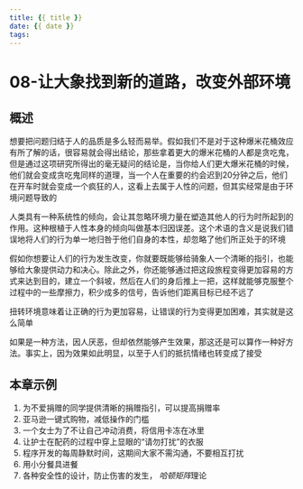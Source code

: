 ```yaml
---
title: {{ title }}
date: {{ date }}
tags:
---
```

# 08-让大象找到新的道路，改变外部环境


## 概述

想要把问题归结于人的品质是多么轻而易举。假如我们不是对于这种爆米花桶效应有所了解的话，很容易就会得出结论，那些拿着更大的爆米花桶的人都是贪吃鬼，但是通过这项研究所得出的毫无疑问的结论是，当你给人们更大爆米花桶的时候，他们就会变成贪吃鬼同样的道理，当一个人在重要的约会迟到20分钟之后，他们在开车时就会变成一个疯狂的人，这看上去属于人性的问题，但其实经常是由于环境问题导致的

人类具有一种系统性的倾向，会让其忽略环境力量在塑造其他人的行为时所起到的作用。这种根植于人性本身的倾向叫做基本归因误差。这个术语的含义是说我们错误地将人们的行为单一地归咎于他们自身的本性，却忽略了他们所正处于的环境

假如你想要让人们的行为发生改变，你就要既能够给骑象人一个清晰的指引，也能够给大象提供动力和决心。除此之外，你还能够通过把这段旅程变得更加容易的方式来达到目的，建立一个斜坡，然后在人们的身后推上一把，这样就能够克服整个过程中的一些摩擦力，积少成多的信号，告诉他们距离目标已经不远了

扭转环境意味着让正确的行为更加容易，让错误的行为变得更加困难，其实就是这么简单

如果是一种方法，因人厌恶，但却依然能够产生效果，那这还是可以算作一种好方法。事实上，因为效果如此明显，以至于人们的抵抗情绪也转变成了接受

## 本章示例

1. 为不爱捐赠的同学提供清晰的捐赠指引，可以提高捐赠率
2. 亚马逊一键式购物，减低操作的门槛
3. 一个女士为了不让自己冲动消费，将信用卡冻在冰里
4. 让护士在配药的过程中穿上显眼的“请勿打扰”的衣服
5. 程序开发的每周静默时间，这期间大家不需沟通，不要相互打扰
6. 用小分餐具进餐
7. 各种安全性的设计，防止伤害的发生， *哈顿矩阵*理论
